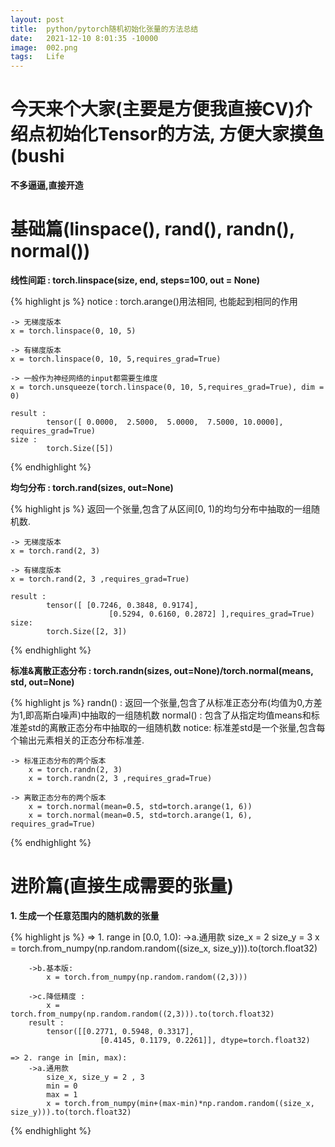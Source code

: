 ```yaml
---
layout: post
title:  python/pytorch随机初始化张量的方法总结
date:   2021-12-10 8:01:35 -10000
image:  002.png
tags:   Life
---
```


# 今天来个大家(主要是方便我直接CV)介绍点初始化Tensor的方法, 方便大家摸鱼(bushi

__不多逼逼,直接开造__

# 基础篇(linspace(), rand(), randn(), normal())

__线性间距 : torch.linspace(size, end, steps=100, out = None)__

{% highlight js %}
    notice : torch.arange()用法相同, 也能起到相同的作用

    -> 无梯度版本
    x = torch.linspace(0, 10, 5)

    -> 有梯度版本
    x = torch.linspace(0, 10, 5,requires_grad=True)
    
    -> 一般作为神经网络的input都需要生维度
    x = torch.unsqueeze(torch.linspace(0, 10, 5,requires_grad=True), dim = 0)

    result : 
            tensor([ 0.0000,  2.5000,  5.0000,  7.5000, 10.0000], requires_grad=True)
    size : 
            torch.Size([5])
{% endhighlight %}

__均匀分布 : torch.rand(sizes, out=None)__

{% highlight js %}
返回一个张量,包含了从区间[0, 1)的均匀分布中抽取的一组随机数.

    -> 无梯度版本
    x = torch.rand(2, 3)

    -> 有梯度版本
    x = torch.rand(2, 3 ,requires_grad=True)

    result : 
            tensor([ [0.7246, 0.3848, 0.9174],
                          [0.5294, 0.6160, 0.2872] ],requires_grad=True) 
    size: 
            torch.Size([2, 3])
{% endhighlight %}

__标准&离散正态分布 : torch.randn(sizes, out=None)/torch.normal(means, std, out=None)__

{% highlight js %}
randn()   : 返回一个张量,包含了从标准正态分布(均值为0,方差为1,即高斯白噪声)中抽取的一组随机数
normal() : 包含了从指定均值means和标准差std的离散正态分布中抽取的一组随机数
                notice: 标准差std是一个张量,包含每个输出元素相关的正态分布标准差.
    
    -> 标准正态分布的两个版本
        x = torch.randn(2, 3)
        x = torch.randn(2, 3 ,requires_grad=True)
    
    -> 离散正态分布的两个版本
        x = torch.normal(mean=0.5, std=torch.arange(1, 6))
        x = torch.normal(mean=0.5, std=torch.arange(1, 6), requires_grad=True)
{% endhighlight %}

# 进阶篇(直接生成需要的张量)

__1. 生成一个任意范围内的随机数的张量__

{% highlight js %}
    => 1. range in [0.0, 1.0):
        ->a.通用款
            size_x = 2
            size_y = 3
            x = torch.from_numpy(np.random.random((size_x, size_y))).to(torch.float32)

        ->b.基本版:
            x = torch.from_numpy(np.random.random((2,3)))
    
        ->c.降低精度 : 
            x = torch.from_numpy(np.random.random((2,3))).to(torch.float32)
        result : 
            tensor([[0.2771, 0.5948, 0.3317],
                        [0.4145, 0.1179, 0.2261]], dtype=torch.float32)
    
    => 2. range in [min, max):
        ->a.通用款
            size_x, size_y = 2 , 3
            min = 0
            max = 1
            x = torch.from_numpy(min+(max-min)*np.random.random((size_x, size_y))).to(torch.float32)



{% endhighlight %}
